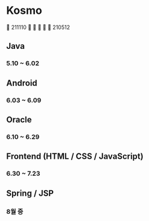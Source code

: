 # Kosmo
:calendar: 211110  :runner: :runner: :runner: :runner: :runner: 210512 

## Java
### 5.10 ~ 6.02

## Android
### 6.03 ~ 6.09

## Oracle
### 6.10 ~ 6.29

## Frontend (HTML / CSS / JavaScript)
### 6.30 ~ 7.23

## Spring / JSP
### 8월 중

